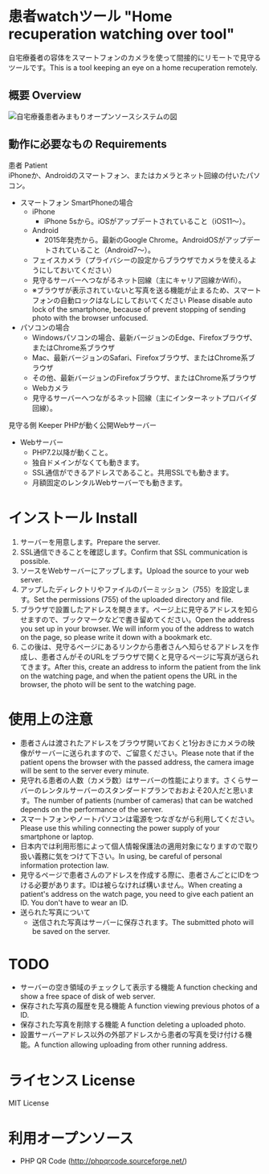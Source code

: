 # 患者watchツール "Home recuperation watching over tool"
自宅療養者の容体をスマートフォンのカメラを使って間接的にリモートで見守るツールです。This is a tool keeping an eye on a home recuperation remotely.

## 概要 Overview
![自宅療養患者みまもりオープンソースシステムの図](https://user-images.githubusercontent.com/616940/130732815-825d9e39-7762-4e3c-8fb8-c90c44a125e8.png)

## 動作に必要なもの Requirements

患者 Patient  
iPhoneか、Androidのスマートフォン、またはカメラとネット回線の付いたパソコン。
- スマートフォン SmartPhoneの場合
  - iPhone
    - iPhone 5sから。iOSがアップデートされていること（iOS11〜）。
  - Android
    - 2015年発売から。最新のGoogle Chrome。AndroidOSがアップデートされていること（Android7〜）。
  - フェイスカメラ（プライバシーの設定からブラウザでカメラを使えるようにしておいてください）
  - 見守るサーバーへつながるネット回線（主にキャリア回線かWifi）。
  - ※ブラウザが表示されていないと写真を送る機能が止まるため、スマートフォンの自動ロックはなしにしておいてください Please disable auto lock of the smartphone, because of prevent stopping of sending photo with the browser unfocused.
- パソコンの場合
  - Windowsパソコンの場合、最新バージョンのEdge、Firefoxブラウザ、またはChrome系ブラウザ
  - Mac、最新バージョンのSafari、Firefoxブラウザ、またはChrome系ブラウザ
  - その他、最新バージョンのFirefoxブラウザ、またはChrome系ブラウザ
  - Webカメラ
  - 見守るサーバーへつながるネット回線（主にインターネットプロバイダ回線）。

見守る側 Keeper
PHPが動く公開Webサーバー
- Webサーバー
  - PHP7.2以降が動くこと。
  - 独自ドメインがなくても動きます。
  - SSL通信ができるアドレスであること。共用SSLでも動きます。
  - 月額固定のレンタルWebサーバーでも動きます。

# インストール Install  
1. サーバーを用意します。Prepare the server.
1. SSL通信できることを確認します。Confirm that SSL communication is possible.
1. ソースをWebサーバーにアップします。Upload the source to your web server.
1. アップしたディレクトリやファイルのパーミッション（755）を設定します。Set the permissions (755) of the uploaded directory and file.
1. ブラウザで設置したアドレスを開きます。ページ上に見守るアドレスを知らせますので、ブックマークなどで書き留めてください。Open the address you set up in your browser. We will inform you of the address to watch on the page, so please write it down with a bookmark etc.
1. この後は、見守るページにあるリンクから患者さんへ知らせるアドレスを作成し、患者さんがそのURLをブラウザで開くと見守るページに写真が送られてきます。After this, create an address to inform the patient from the link on the watching page, and when the patient opens the URL in the browser, the photo will be sent to the watching page.

# 使用上の注意
- 患者さんは渡されたアドレスをブラウザ開いておくと1分おきにカメラの映像がサーバーに送られますので、ご留意ください。Please note that if the patient opens the browser with the passed address, the camera image will be sent to the server every minute.
- 見守れる患者の人数（カメラ数）はサーバーの性能によります。さくらサーバーのレンタルサーバーのスタンダードプランでおおよそ20人だと思います。The number of patients (number of cameras) that can be watched depends on the performance of the server.
- スマートフォンやノートパソコンは電源をつなぎながら利用してください。Please use this whiling connecting the power supply of your smartphone or laptop.
- 日本内では利用形態によって個人情報保護法の適用対象になりますので取り扱い義務に気をつけて下さい。In using, be careful of personal information protection law.
- 見守るページで患者さんのアドレスを作成する際に、患者さんごとにIDをつける必要があります。IDは被らなければ構いません。When creating a patient's address on the watch page, you need to give each patient an ID. You don't have to wear an ID.
- 送られた写真について
  - 送信された写真はサーバーに保存されます。The submitted photo will be saved on the server.

# TODO
- サーバーの空き領域のチェックして表示する機能 A function checking and show a free space of disk of web server.
- 保存された写真の履歴を見る機能 A function viewing previous photos of a ID.
- 保存された写真を削除する機能 A function deleting a uploaded photo.
- 設置サーバーアドレス以外の外部アドレスから患者の写真を受け付ける機能。A function allowing uploading from other running address.

# ライセンス License
MIT License

# 利用オープンソース
- PHP QR Code (http://phpqrcode.sourceforge.net/)
